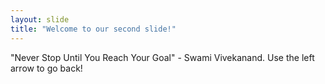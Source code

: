 ```yaml
---
layout: slide
title: "Welcome to our second slide!"
---
```

"Never Stop Until You Reach Your Goal" - Swami Vivekanand.
Use the left arrow to go back!

